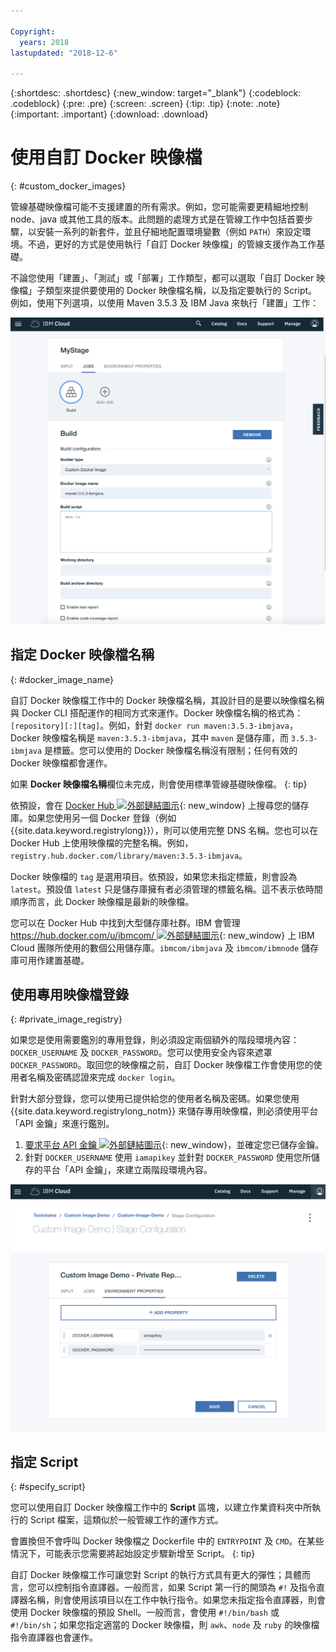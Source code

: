 ```yaml
---

Copyright:
  years: 2018
lastupdated: "2018-12-6"

---
```


{:shortdesc: .shortdesc}
{:new_window: target="_blank"}
{:codeblock: .codeblock}
{:pre: .pre}
{:screen: .screen}
{:tip: .tip}
{:note: .note}
{:important: .important}
{:download: .download}


# 使用自訂 Docker 映像檔
{: #custom_docker_images}

管線基礎映像檔可能不支援建置的所有需求。例如，您可能需要更精細地控制 node、java 或其他工具的版本。此問題的處理方式是在管線工作中包括首要步驟，以安裝一系列的新套件，並且仔細地配置環境變數（例如 `PATH`）來設定環境。不過，更好的方式是使用執行「自訂 Docker 映像檔」的管線支援作為工作基礎。

不論您使用「建置」、「測試」或「部署」工作類型，都可以選取「自訂 Docker 映像檔」子類型來提供要使用的 Docker 映像檔名稱，以及指定要執行的 Script。例如，使用下列選項，以使用 Maven 3.5.3 及 IBM Java 來執行「建置」工作：

 ![使用自訂映像檔的 Maven 建置](images/custom-image-maven-build.png)


## 指定 Docker 映像檔名稱
{: #docker_image_name}

自訂 Docker 映像檔工作中的 Docker 映像檔名稱，其設計目的是要以映像檔名稱與 Docker CLI 搭配運作的相同方式來運作。Docker 映像檔名稱的格式為：`[repository][:][tag]`。例如，針對 `docker run maven:3.5.3-ibmjava`，Docker 映像檔名稱是 `maven:3.5.3-ibmjava`，其中 `maven` 是儲存庫，而 `3.5.3-ibmjava` 是標籤。您可以使用的 Docker 映像檔名稱沒有限制；任何有效的 Docker 映像檔都會運作。

如果 **Docker 映像檔名稱**欄位未完成，則會使用標準管線基礎映像檔。
{: tip}

依預設，會在 [Docker Hub ![外部鏈結圖示](../../icons/launch-glyph.svg "外部鏈結圖示")](https://hub.docker.com/){: new_window} 上搜尋您的儲存庫。如果您使用另一個 Docker 登錄（例如 {{site.data.keyword.registrylong}}），則可以使用完整 DNS 名稱。您也可以在 Docker Hub 上使用映像檔的完整名稱。例如，`registry.hub.docker.com/library/maven:3.5.3-ibmjava`。

Docker 映像檔的 `tag` 是選用項目。依預設，如果您未指定標籤，則會設為 `latest`。預設值 `latest` 只是儲存庫擁有者必須管理的標籤名稱。這不表示依時間順序而言，此 Docker 映像檔是最新的映像檔。

您可以在 Docker Hub 中找到大型儲存庫社群。IBM 會管理 [https://hub.docker.com/u/ibmcom/ ![外部鏈結圖示](../../icons/launch-glyph.svg "外部鏈結圖示")](https://hub.docker.com/u/ibmcom/){: new_window} 上 IBM Cloud 團隊所使用的數個公用儲存庫。`ibmcom/ibmjava` 及 `ibmcom/ibmnode` 儲存庫可用作建置基礎。 

## 使用專用映像檔登錄
{: #private_image_registry}

如果您是使用需要鑑別的專用登錄，則必須設定兩個額外的階段環境內容：`DOCKER_USERNAME` 及 `DOCKER_PASSWORD`。您可以使用安全內容來遮罩 `DOCKER_PASSWORD`。取回您的映像檔之前，自訂 Docker 映像檔工作會使用您的使用者名稱及密碼認證來完成 `docker login`。

針對大部分登錄，您可以使用已提供給您的使用者名稱及密碼。如果您使用 {{site.data.keyword.registrylong_notm}} 來儲存專用映像檔，則必須使用平台「API 金鑰」來進行鑑別。 

1. [要求平台 API 金鑰 ![外部鏈結圖示](../../icons/launch-glyph.svg "外部鏈結圖示")](https://cloud.ibm.com/iam/#/apikeys){: new_window}，並確定您已儲存金鑰。 
1. 針對 `DOCKER_USERNAME` 使用 `iamapikey` 並針對 `DOCKER_PASSWORD` 使用您所儲存的平台「API 金鑰」，來建立兩階段環境內容。

 ![{{site.data.keyword.registrylong_notm}} 認證](images/custom-image-private-repository.png)


## 指定 Script
{: #specify_script}

您可以使用自訂 Docker 映像檔工作中的 **Script** 區塊，以建立作業資料夾中所執行的 Script 檔案，這類似於一般管線工作的運作方式。 

會置換但不會呼叫 Docker 映像檔之 Dockerfile 中的 `ENTRYPOINT` 及 `CMD`。在某些情況下，可能表示您需要將起始設定步驟新增至 Script。
{: tip}

自訂 Docker 映像檔工作可讓您對 Script 的執行方式具有更大的彈性；具體而言，您可以控制指令直譯器。一般而言，如果 Script 第一行的開頭為 `#!` 及指令直譯器名稱，則會使用該項目以在工作中執行指令。如果您未指定指令直譯器，則會使用 Docker 映像檔的預設 Shell。一般而言，會使用 `#!/bin/bash` 或 `#!/bin/sh`；如果您指定適當的 Docker 映像檔，則 `awk`、`node` 及 `ruby` 的映像檔指令直譯器也會運作。
